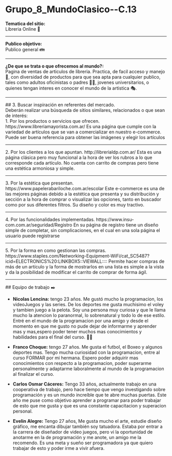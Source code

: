 # Grupo_8_MundoClasico--C.13

<strong>Tematica del sitio:</strong> <br>Libreria Online 🎨
<hr>
<strong>Publico objetivo:</strong> <br>Publico general 👪
<hr>
<strong>¿De que se trata o que ofrecemos al mundo?:</strong> <br>Pagina de ventas de articulos de libreria. 
Practica, de facil acceso y manejo 🎈, con diversidad de productos para que sea apta para cualquier 
publico, tales como adultos oficinistas o padres 👨‍💼, jovenes universitarios, o quienes
tengan interes en conocer el mundo de la artistica 🎭.

<hr>
## 3. Buscar inspiración en referentes del mercado.
<br>
Deberán realizar una búsqueda de sitios similares, relacionados o que sean de interés:
<br>
1.	Por los productos o servicios que ofrecen. https://www.libreriamayorista.com.ar/
Es una página que cumple con la variedad de artículos que se van a comercializar en nuestro e-commerce. Puede ser buena referencia para obtener las imágenes y elegir los artículos
<hr>
2.	Por los clientes a los que apuntan. http://librerialdp.com.ar/
Esta es una página clásica pero muy funcional a la hora de ver los rubros a lo que corresponde cada artículo. No cuenta con carrito de compras pero tiene una estética armoniosa y simple.
 <hr>
3.	Por la estética que presentan. https://www.papelerabariloche.com.ar/escolar
Este e-commerce es una de las mejores páginas debido a la estética que presenta y su distribución y sección a la hora de comprar o visualizar las opciones, tanto en buscador como por sus diferentes filtros. Su diseño y color es muy tractivo.
<hr>
4.	Por las funcionalidades implementadas. https://www.insu-com.com.ar/seguridad/Registro
En su página de registro tiene un diseño simple de completar, sin complicaciones, en el cual en una sola página el usuario puede registrarse
<hr>
5.	Por la forma en como gestionan las compras. https://www.staples.com/Networking-Equipment-WiFi/cat_SC5487?icid=ELECTRONICS%20:LINKBOX5::VIEWALL::::
Permite hacer compras de más de un artículo y la forma de mostrarlos en una lista es simple a la vista y da la posibilidad de modificar el carrito de comprar de forma ágil.

<hr>
## Equipo de trabajo ✒️

- **Nicolas Lencina:** tengo 23 años. Me gustó mucho la programacion, los videoJuegos y las series. De los deportes me gusta muchisimo el voley y tambien juego a la pelota. Soy una persona muy curiosa  y que le llama mucho la atencion lo paranormal, lo sobrenatural y todo lo de ese estilo. Entré en el mundo de la programacion por una amigo y desde el momento en que me gusto no pude dejar de informarme y aprender mas y mas,espero poder tener muchos mas conocimientos y habilidades para el final del curso. :man_technologist:

- **Franco Choque:**  tengo 27 años. Me gusta el futbol, el Boxeo y algunos deportes mas. Tengo mucha curiosidad con la programacion, entre al curso FORMAR por mi hermana.
Espero poder adquirir mas conocimientos con respecto a la programacion, poder superarme personalmente y adaptarme laboralmente al mundo de la programacion al finalizar el curso.

- **Carlos Osmar Cáceres:** Tengo 33 años, actualmente trabajo en una cooperativa de trabajo, pero hace tiempo que vengo investigando sobre programación y es un mundo increíble que te abre muchas puertas. Este año me puse como objetivo aprender a programar para poder trabajar de esto que me gusta y que es una constante capacitacion y superacion personal.

- **Evelin Alegre:** Tengo 27 años, Me gusta mucho el arte, estudie diseño gráfico, me encanta dibujar también soy tatuadora. Estaba por entrar a la carrera de diseñador de video juegos, pero vi la oportunidad de anotarme en la de programación y me anote, un amigo me la recomendo. Es una meta y sueño ser programadora ya que quiero trabajar de esto y poder irme a vivir afuera.
